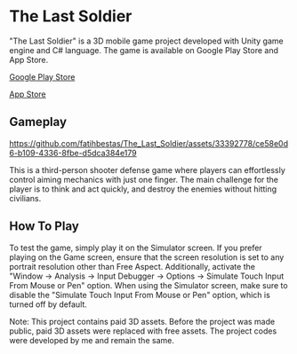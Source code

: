 # The Last Soldier

"The Last Soldier" is a 3D mobile game project developed with Unity game engine and C# language. The game is available on Google Play Store and App Store.

[Google Play Store](https://play.google.com/store/apps/details?id=com.Streggle.TheLastSoldier)

[App Store](https://apps.apple.com/us/app/id6472813314)

## Gameplay 


https://github.com/fatihbestas/The_Last_Soldier/assets/33392778/ce58e0d6-b109-4336-8fbe-d5dca384e179




This is a third-person shooter defense game where players can effortlessly control aiming mechanics with just one finger. The main challenge for the player is to think and act quickly, and destroy the enemies without hitting civilians.

## How To Play

To test the game, simply play it on the Simulator screen. If you prefer playing on the Game screen, ensure that the screen resolution is set to any portrait resolution other than Free Aspect. Additionally, activate the "Window -> Analysis -> Input Debugger -> Options -> Simulate Touch Input From Mouse or Pen" option. When using the Simulator screen, make sure to disable the "Simulate Touch Input From Mouse or Pen" option, which is turned off by default.

Note: This project contains paid 3D assets. Before the project was made public, paid 3D assets were replaced with free assets. The project codes were developed by me and remain the same.
